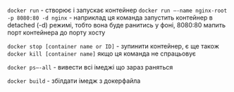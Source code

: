 `docker run` - створює і запускає контейнер
`docker run —-name nginx-root -p 8080:80 -d nginx` - наприклад ця команда запустить контейнер в detached (-d) режимі, тобто вона буде ранитись у фоні, 8080:80 мапить порт контейнера до порту хосту

`docker stop [container name or ID]` - зупинити контейнер, є ще також `docker kill [container name]` якщо ця команда не спрацьовує

`docker ps—-all` - вивести всі імеджі що зараз раняться

`docker build` - збілдати імедж з докерфайла